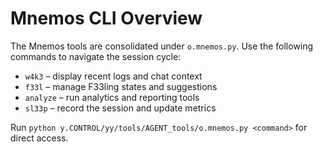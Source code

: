 # Mnemos CLI Overview

The Mnemos tools are consolidated under `o.mnemos.py`. Use the following commands to navigate the session cycle:

- `w4k3` – display recent logs and chat context
- `f33l` – manage F33ling states and suggestions
- `analyze` – run analytics and reporting tools
- `sl33p` – record the session and update metrics

Run `python y.CONTROL/yy/tools/AGENT_tools/o.mnemos.py <command>` for direct access.
